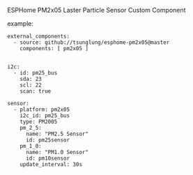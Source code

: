 ESPHome PM2x05 Laster Particle Sensor Custom Component


example:

```
external_components:
  - source: github://tsunglung/esphome-pm2x05@master
    components: [ pm2x05 ]


i2c:
  - id: pm25_bus
    sda: 23
    scl: 22
    scan: true

sensor:
  - platform: pm2x05
    i2c_id: pm25_bus
    type: PM2005
    pm_2_5:
      name: "PM2.5 Sensor"
      id: pm25sensor
    pm_1_0:
      name: "PM1.0 Sensor"
      id: pm10sensor
    update_interval: 30s

```